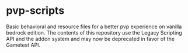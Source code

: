 # pvp-scripts

Basic behavioral and resource files for a better pvp experience on vanilla bedrock edition. The contents of this repository use the Legacy Scripting API and the addon system and may now be deprecated in favor of the Gametest API.
